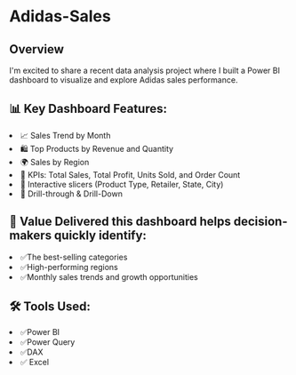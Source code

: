 # Adidas-Sales
<h2>Overview</h2>
<p>I'm excited to share a recent data analysis project where I built a Power BI dashboard to visualize and explore Adidas sales performance.</p>

<h2>📊 Key Dashboard Features:</h2>

  <li><th>📈 Sales Trend by Month </th></li>

  <li><th>🛍️ Top Products by Revenue and Quantity</th></li>

  <li><th>🌍 Sales by Region</th></li>

  <li><th>🧮 KPIs: Total Sales, Total Profit, Units Sold, and Order Count</th></li>

  <li><th>🔎 Interactive slicers (Product Type, Retailer, State, City)</th></li>

  <li><th>📌 Drill-through & Drill-Down</th></li>

<h2>📌 Value Delivered this dashboard helps decision-makers quickly identify:</h2>

  <li><th>✅The best-selling categories</th></li>

  <li><th>✅High-performing regions </th></li>

  <li><th>✅Monthly sales trends and growth opportunities</th></li>

<h2>🛠️ Tools Used:</h2>

 <li><th> ✅Power BI</th></li>

  <li><th>✅Power Query </th></li>

  <li><th>✅DAX </th></li>

 <li><th> ✅ Excel</th></li>




